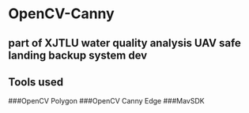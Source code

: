 # OpenCV-Canny

## part of XJTLU water quality analysis UAV safe landing backup system dev

## Tools used
###OpenCV Polygon
###OpenCV Canny Edge
###MavSDK
